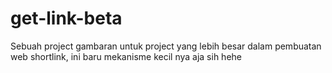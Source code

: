 # get-link-beta
Sebuah project gambaran untuk project yang lebih besar dalam pembuatan web shortlink, ini baru mekanisme kecil nya aja sih hehe
